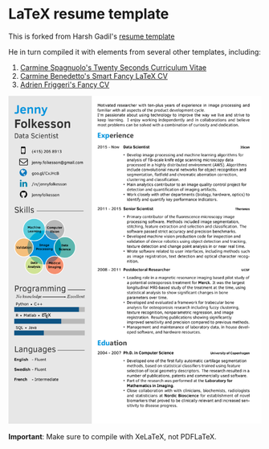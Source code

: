 # LaTeX resume template

This is forked from Harsh Gadil's [resume template](https://github.com/opensorceror/Data-Engineer-Resume-LaTeX)

He in turn compiled it with elements from several other templates, including:

1. [Carmine Spagnuolo's Twenty Seconds Curriculum Vitae](https://github.com/spagnuolocarmine/TwentySecondsCurriculumVitae-LaTex)
2. [Carmine Benedetto's Smart Fancy LaTeX CV](https://github.com/neoben/smart-fancy-latex-cv)
3. [Adrien Friggeri's Fancy CV](https://www.sharelatex.com/templates/52fb8c1f33621a613683ecad)

![CV Screenshot](resume.png)


 **Important**: Make sure to compile with XeLaTeX, not PDFLaTeX.


